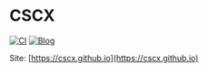 # CSCX

[![CI](https://travis-ci.org/cscx/cscx.github.io.svg?branch=hexo)](https://travis-ci.org/cscx/cscx.github.io)
[![Blog](https://img.shields.io/badge/blog-Jenly-9932CC.svg)](https://jenly1314.github.io)

Site: [https://cscx.github.io](https://cscx.github.io)
